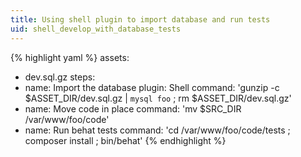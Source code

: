 ```yaml
---
title: Using shell plugin to import database and run tests
uid: shell_develop_with_database_tests
---
```


{% highlight yaml %}
assets:
  - dev.sql.gz
steps:
  - name: Import the database
    plugin: Shell
    command: 'gunzip -c $ASSET_DIR/dev.sql.gz | `mysql foo` ; rm $ASSET_DIR/dev.sql.gz'
  - name: Move code in place
    command: 'mv $SRC_DIR /var/www/foo/code'
  - name: Run behat tests
    command: 'cd /var/www/foo/code/tests ; composer install ; bin/behat'
{% endhighlight %}
